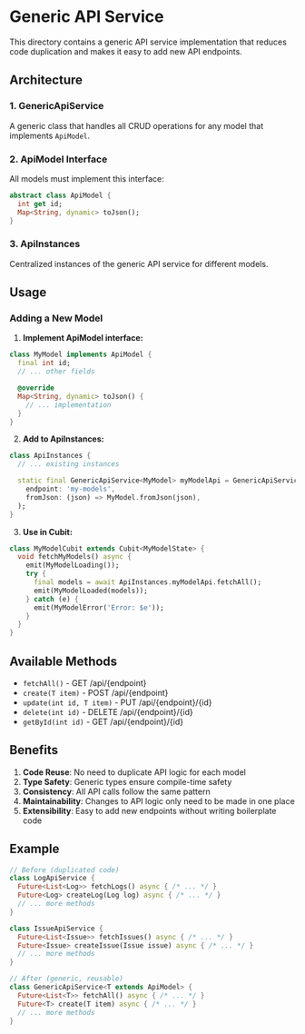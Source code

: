 # Generic API Service

This directory contains a generic API service implementation that reduces code duplication and makes it easy to add new API endpoints.

## Architecture

### 1. GenericApiService<T>

A generic class that handles all CRUD operations for any model that implements `ApiModel`.

### 2. ApiModel Interface

All models must implement this interface:

```dart
abstract class ApiModel {
  int get id;
  Map<String, dynamic> toJson();
}
```

### 3. ApiInstances

Centralized instances of the generic API service for different models.

## Usage

### Adding a New Model

1. **Implement ApiModel interface:**

```dart
class MyModel implements ApiModel {
  final int id;
  // ... other fields

  @override
  Map<String, dynamic> toJson() {
    // ... implementation
  }
}
```

2. **Add to ApiInstances:**

```dart
class ApiInstances {
  // ... existing instances

  static final GenericApiService<MyModel> myModelApi = GenericApiService<MyModel>(
    endpoint: 'my-models',
    fromJson: (json) => MyModel.fromJson(json),
  );
}
```

3. **Use in Cubit:**

```dart
class MyModelCubit extends Cubit<MyModelState> {
  void fetchMyModels() async {
    emit(MyModelLoading());
    try {
      final models = await ApiInstances.myModelApi.fetchAll();
      emit(MyModelLoaded(models));
    } catch (e) {
      emit(MyModelError('Error: $e'));
    }
  }
}
```

## Available Methods

- `fetchAll()` - GET /api/{endpoint}
- `create(T item)` - POST /api/{endpoint}
- `update(int id, T item)` - PUT /api/{endpoint}/{id}
- `delete(int id)` - DELETE /api/{endpoint}/{id}
- `getById(int id)` - GET /api/{endpoint}/{id}

## Benefits

1. **Code Reuse**: No need to duplicate API logic for each model
2. **Type Safety**: Generic types ensure compile-time safety
3. **Consistency**: All API calls follow the same pattern
4. **Maintainability**: Changes to API logic only need to be made in one place
5. **Extensibility**: Easy to add new endpoints without writing boilerplate code

## Example

```dart
// Before (duplicated code)
class LogApiService {
  Future<List<Log>> fetchLogs() async { /* ... */ }
  Future<Log> createLog(Log log) async { /* ... */ }
  // ... more methods
}

class IssueApiService {
  Future<List<Issue>> fetchIssues() async { /* ... */ }
  Future<Issue> createIssue(Issue issue) async { /* ... */ }
  // ... more methods
}

// After (generic, reusable)
class GenericApiService<T extends ApiModel> {
  Future<List<T>> fetchAll() async { /* ... */ }
  Future<T> create(T item) async { /* ... */ }
  // ... more methods
}
```


